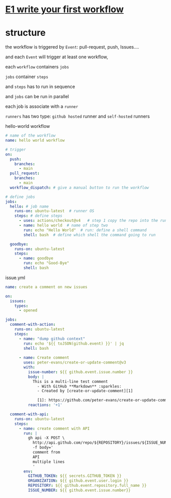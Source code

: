 # [E1 write your first workflow](https://www.youtube.com/watch?v=-hVG9z0fCac&list=PLArH6NjfKsUhvGHrpag7SuPumMzQRhUKY)

# structure

the workflow is triggered by `Event`: pull-request, push, Issues....

and each `Event` will trigger at least one workflow,

each `workflow` containers `jobs`

`jobs` container `steps` 

and `steps` has to run in sequence

and `jobs` can be run in parallel

each job is associate with a `runner`

`runners` has two type: `github hosted` runner and `self-hosted` runners



hello-world workflow
```yml
# name of the workflow
name: hello world workflow

# trigger
on:
  push:
    branches:
      - main
  pull_request:
    branches:
      - main
  workflow_dispatch: # give a manual button to run the workflow

# define jobs
jobs:
  hello: # job name
    runs-on: ubuntu-latest  # runner OS
    steps: # define steps
      - uses: actions/checkout@v4   # step 1 copy the repo into the runner
      - name: hello world  # name of step two
        run: echo "Hello World"  # run: define a shell command
        shell: bash  # define which shell the command going to run

  goodbye:
    runs-on: ubuntu-latest
    steps:
      - name: goodbye
        run: echo "Good-Bye"
        shell: bash
```

issue.yml
```yml
name: create a comment on new issues

on:
  issues:
    types:
      - opened

jobs:
  comment-with-action:
    runs-on: ubuntu-latest
    steps:
      - name: "dump github context"
        run: echo '${{ toJSON(github.event) }}' | jq
        shell: bash
    
      - name: Create comment
        uses: peter-evans/create-or-update-comment@v3
        with:
          issue-number: ${{ github.event.issue.number }}
          body: |
            This is a multi-line test comment
              - With GitHub **Markdown** :sparkles:
              - Created by [create-or-update-comment][1]

              [1]: https://github.com/peter-evans/create-or-update-comment
          reactions: '+1'          

  comment-with-api:
    runs-on: ubuntu-latest
    steps:
      - name: create comment with API
        run: |
          gh api -X POST \
            http://api.github.com/repo/${REPOSITORY}/issues/${ISSUE_NUMBER}/comments \
            -f body='
            comment from 
            API
            multiple lines
            '
        env:
          GITHUB_TOKEN: ${{ secrets.GITHUB_TOKEN }}
          ORGANIZATION: ${{ github.event.user.login }}
          REPOSITORY: ${{ github.event.repository.full_name }}
          ISSUE_NUMBER: ${{ github.event.issue.number}}

```
